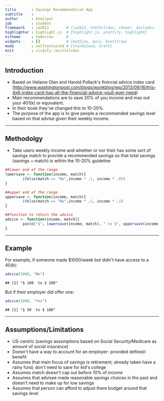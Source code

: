 ```yaml
---
title       : Savings Recommendation App
subtitle    : 
author      : khailper
job         : student
framework   : io2012        # {io2012, html5slides, shower, dzslides, ...}
highlighter : highlight.js  # {highlight.js, prettify, highlight}
hitheme     : tomorrow      # 
widgets     : []            # {mathjax, quiz, bootstrap}
mode        : selfcontained # {standalone, draft}
knit        : slidify::knit2slides
---
```


## Introduction

- Based on Helaine Olen and Harold Pollack's finincial advice index card
(http://www.washingtonpost.com/blogs/wonkblog/wp/2013/09/16/this-4x6-index-card-has-all-the-financial-advice-youll-ever-need)
- Main recommendations are to save 20% of you income and max out your 401(k) or equivalent.
- In their book they've changed this to 10-20%.
- The purpose of the app is to give people a recommended savings level based on that advise given their weekly income.

---

## Methodolgy

- Take users weekly income and whether or nor their has some sort of savings match to provide a recommended savings so that total savings (savings + match) is within the 10-20% guideline


```r
##lower end of the range
lowersave <- function(income, match){
        ifelse(match == "No",income * .1, income * .05)
}

##upper end of the range
uppersave <- function(income, match){
        ifelse(match == "No",income * .2, income * .1)
}

##function to return the advice
advice <- function(income, match){
        paste("$", lowersave(income, match), " to $", uppersave(income, match), collapse = "")
}
```

---

## Example

For example, if someone made $1000/week but didn't have access to a 40(k):

```r
advice(1000, "No")
```

```
## [1] "$ 100  to $ 200"
```

But if their employer did offer one:

```r
advice(1000, "Yes")
```

```
## [1] "$ 50  to $ 100"
```

---

## Assumptions/Limitations

- US-centric (savings assumptions based on Social Security/Medicare as amount of social insurance)
- Doesn't have a way to account for an employer- provided defined-benefit
- Assumes that main focus of savings is retirement; already taken have a rainy fund, don't need to save for kid's college
- Assumes match doesn't cap out before 10% of income
- Assumes that advisee made reasonable savings choices in the past and doesn't need to make up for low savings
- Assumes that person can afford to adjust there budget around that savings level
